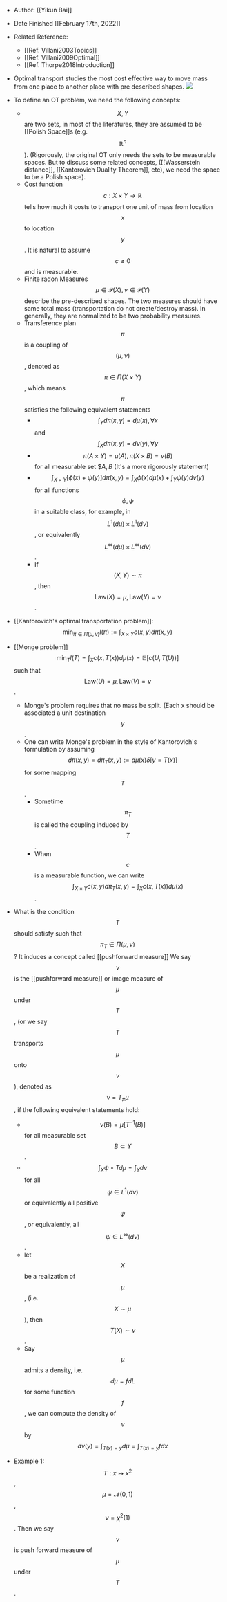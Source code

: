 - Author: [[Yikun Bai]]
- Date Finished [[February 17th, 2022]]
- Related Reference: 
    - [[Ref. Villani2003Topics]]
    - [[Ref. Villani2009Optimal]]
    - [[Ref. Thorpe2018Introduction]]
- Optimal transport studies the most cost effective way to move mass from one place to another place with pre described shapes. 
![](https://firebasestorage.googleapis.com/v0/b/firescript-577a2.appspot.com/o/imgs%2Fapp%2FResearch_Collection%2Fe7YN95Hvqw.png?alt=media&token=25e767d8-bf24-4e86-95d0-1d7fa6610bf9)
- To define an OT problem, we need the following concepts: 
    - $$X,Y$$ are two sets, in most of the literatures, they are assumed to be [[Polish Space]]s (e.g. $$\mathbb{R}^n$$). 
(Rigorously, the original OT only needs the sets to be measurable spaces. But to discuss some related concepts, ([[Wasserstein distance]], [[Kantorovich Duality Theorem]], etc), we need the space to be a Polish space). 
    - Cost function $$c: X\times Y\to \mathbb{R}$$ tells how much it costs to transport one unit of mass from location $$x$$ to location $$y$$. It is natural to assume $$c\ge 0$$ and is measurable.
    - Finite radon Measures $$\mu\in \mathcal{P}(X),\nu\in \mathcal{P}(Y)$$ describe the pre-described shapes. The two measures should have same total mass (transportation do not create/destroy mass). In generally, they are normalized to be two probability measures. 
    - Transference plan $$\pi$$ is a coupling of $$(\mu,\nu)$$, denoted as $$\pi\in\Pi(X\times Y)$$, which means $$\pi$$ satisfies the following equivalent statements  
        - $$\int_Y d\pi(x,y)=d\mu(x), \forall x$$ and $$\int_X d\pi(x,y)=d\nu(y), \forall y$$ 
        - $$\pi(A\times Y)=\mu(A),\pi(X\times B)=\nu(B)$$ for all measurable set $$A,B$  (It's a more rigorously statement)
        - $$\int_{X\times Y}[\phi(x)+\psi(y)]d\pi(x,y)=\int_X \phi(x)d\mu(x)+\int_Y\psi (y)d\nu(y)$$ for all functions $$\phi,\psi$$ in a suitable class, for example, in $$L^1(d\mu)\times L^1(d\nu)$$, or equivalently $$L^\infty(d\mu)\times L^\infty(d\nu)$$. 
        - If $$(X,Y)\sim \pi$$, then $$\text{Law}(X)=\mu, \text{Law}(Y)=\nu$$.
- [[Kantorovich's optimal transportation problem]]: 
$$\min_{\pi\in\Pi(\mu,\nu)} I(\pi):=\int_{X\times Y}c(x,y)d\pi(x,y)$$

- [[Monge problem]] 
$$\min_T I(T)=\int_X c(x,T(x))d\mu(x)=\mathbb{E}[c(U,T(U))]$$ such that $$\text{Law}(U)=\mu,\text{Law}(V)=\nu$$. 
    - Monge's problem requires that no mass be split. (Each x should be associated a unit destination $$y$$.
    - One can write Monge's problem in the style of Kantorovich's formulation by assuming
$$d\pi(x,y)=d\pi_T(x,y):=d\mu(x)\delta[y=T(x)]$$ for some mapping $$T$$. 
        - Sometime $$\pi_T$$ is called the coupling induced by $$T$$. 
        - When $$c$$ is a measurable function, we can write  
$$\int_{X\times Y}c(x,y)d\pi_T(x,y)=\int_Xc(x,T(x))d\mu(x)$$. 
- What is the condition $$T$$ should satisfy such that $$\pi_T\in\Pi(\mu,\nu)$$? It induces a concept called [[pushforward measure]]
We say $$\nu$$ is the [[pushforward measure]] or image measure of $$\mu$$ under $$T$$, (or we say $$T$$ transports $$\mu$$ onto $$\nu$$), denoted as $$\nu=T_\# \mu$$, if the following equivalent statements hold: 
    - $$\nu(B)=\mu[T^{-1}(B)]$$ for all measurable set $$B\subset Y$$. 
    - $$\int_X \psi\circ Td\mu=\int_Y d\nu$$ for all $$\psi \in L^1(d\nu)$$ or equivalently all positive $$\psi$$, or equivalently, all $$\psi \in L^\infty(d\nu)$$.
    - let $$X$$ be a realization of $$\mu$$, (i.e. $$X\sim \mu$$), then $$T(X)\sim \nu$$. 
    - Say $$\mu$$ admits a density, i.e. $$d\mu=f dL$$ for some function $$f$$, we can compute the density of $$\nu$$ by 
$$d\nu(y) =\int_{T(x)=y}d\mu=\int_{T(x)=y}f dx$$
- Example 1: $$T:x\mapsto x^2$$, $$\mu=\mathcal{N}(0,1)$$, $$\nu=\chi^2(1)$$. Then we say $$\nu$$ is push forward measure of $$\mu$$ under $$T$$.
